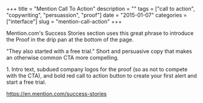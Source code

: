 +++
title = "Mention Call To Action"
description = ""
tags = ["call to action", "copywriting", "persuassion", "proof"]
date = "2015-01-07"
categories = ["interface"]
slug = "mention-call-action"
+++


<p>Mention.com's Success Stories section  uses this great phrase to introduce the Proof in the drip pan at the bottom of the page.</p>

<p>&quot;They also started with a free trial.&quot; Short and persuasive copy that makes an otherwise common CTA more compelling.</p>

<div id="screens-full" class="clear"><div class="caption">1. Intro text, subdued company logos for the proof (so as not to compete with the CTA), and bold red call to action button to create your first alert and start a free trial.</div><div class="fullimg clear"><a href="//media.konigi.com/interface/mention-cta-1.png" class="group" rel="group" title="1. Intro text, subdued company logos for the proof (so as not to compete with the CTA), and bold red..."><img src="//media.konigi.com/interface/mention-cta-1.png" alt="" class="img-responsive"></a></div></div>        
<p><a href="https://en.mention.com/success-stories">https://en.mention.com/success-stories</a></p>

